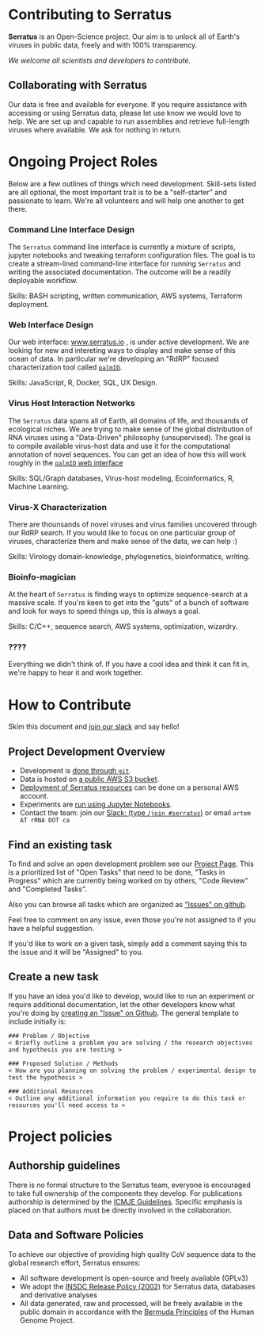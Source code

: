 # Contributing to Serratus

**Serratus** is an Open-Science project. Our aim is to unlock all of Earth's viruses in public data, freely and with 100% transparency.

_We welcome all scientists and developers to contribute._

## Collaborating with Serratus
Our data is free and available for everyone. If you require assistance with accessing or using Serratus data, please let use know we would love to help. We are set up and capable to run assemblies and retrieve full-length viruses where available. We ask for nothing in return.

# Ongoing Project Roles

Below are a few outlines of things which need development. Skill-sets listed are all optional, the most important trait is to be a "self-starter" and passionate to learn. We're all volunteers and will help one another to get there.

### Command Line Interface Design

The `Serratus` command line interface is currently a mixture of scripts, jupyter notebooks and tweaking terraform configuration files. The goal is to create a stream-lined command-line interface for running `Serratus` and writing the associated documentation. The outcome will be a readily deployable workflow.

Skills: BASH scripting, written communication, AWS systems, Terraform deployment.

### Web Interface Design

Our web interface: www.serratus.io , is under active development. We are looking for new and intereting ways to display and make sense of this ocean of data. In particular we're developing an "RdRP" focused characterization tool called [`palmID`](https://serratus.io/palmid).

Skills: JavaScript, R, Docker, SQL, UX Design.

### Virus Host Interaction Networks

The `Serratus` data spans all of Earth, all domains of life, and thousands of ecological niches. We are trying to make sense of the global distribution of RNA viruses using a "Data-Driven" philosophy (unsupervised). The goal is to compile available virus-host data and use it for the computational annotation of novel sequences. You can get an idea of how this will work roughly in the [`palmID` web interface](https://serratus.io/palmid?hash=3xample)

Skills: SQL/Graph databases, Virus-host modeling, Ecoinformatics, R, Machine Learning.

### Virus-X Characterization

There are thounsands of novel viruses and virus families uncovered through our RdRP search. If you would like to focus on one particular group of viruses, characterize them and make sense of the data, we can help :)

Skills: Virology domain-knowledge, phylogenetics, bioinformatics, writing.

### Bioinfo-magician

At the heart of `Serratus` is finding ways to optimize sequence-search at a massive scale. If you're keen to get into the "guts" of a bunch of software and look for ways to speed things up, this is always a goal.

Skills: C/C++, sequence search, AWS systems, optimization, wizardry.

### ????

Everything we didn't think of. If you have a cool idea and think it can fit in, we're happy to hear it and work together.

# How to Contribute

Skim this document and [join our slack](https://join.slack.com/t/hackseq-rna/shared_invite/zt-ewlzh9qf-SiNkxvvTJflcutFN0h5jIQ) and say hello!

## Project Development Overview

- Development is [done through `git`](https://github.com/ababaian/serratus/wiki/Using-the-Repository).
- Data is hosted on [a public AWS S3 bucket](https://github.com/ababaian/serratus/wiki/Access-Data-Release).
- [Deployment of Serratus resources](https://github.com/ababaian/serratus/wiki/Running-Serratus-on-AWS) can be done on a personal AWS account.
- Experiments are [run using Jupyter Notebooks](https://github.com/ababaian/serratus/wiki/Running-an-Experiment).
- Contact the team: join our [Slack: (type `/join #serratus`)](https://join.slack.com/t/hackseq-rna/shared_invite/zt-dwdg5uw0-TTcfrFagariqKpOSU_d6wg) or email `artem AT rRNA DOT ca`

## Find an existing task

To find and solve an open development problem see our [Project Page](https://github.com/ababaian/serratus/projects/1). This is a prioritized list of "Open Tasks" that need to be done, "Tasks in Progress" which are currently being worked on by others, "Code Review" and "Completed Tasks".

Also you can browse all tasks which are organized as ["Issues" on github](https://github.com/ababaian/serratus/issues?q=).

Feel free to comment on any issue, even those you're not assigned to if you have a helpful suggestion.

If you'd like to work on a given task, simply add a comment saying this to the issue and it will be "Assigned" to you.

## Create a new task

If you have an idea you'd like to develop, would like to run an experiment or require additional documentation, let the other developers know what you're doing by [creating an "Issue" on Github](https://github.com/ababaian/serratus/issues/new). The general template to include initially is:

```
### Problem / Objective
< Briefly outline a problem you are solving / the research objectives and hypothesis you are testing >

### Proposed Solution / Methods
< How are you planning on solving the problem / experimental design to test the hypothesis >

### Additional Resources
< Outline any additional information you require to do this task or resources you'll need access to >

```

# Project policies

## Authorship guidelines

There is no formal structure to the Serratus team, everyone is encouraged to take full ownership of the components they develop. For publications authorship is determined by the [ICMJE Guidelines](http://www.icmje.org/recommendations/browse/roles-and-responsibilities/defining-the-role-of-authors-and-contributors.html). Specific emphasis is placed on that authors must be directly involved in the collaboration.

## Data and Software Policies

To achieve our objective of providing high quality CoV sequence data to the global research effort, Serratus ensures:

- All software development is open-source and freely available (GPLv3)
- We adopt the [INSDC Release Policy (2002)](http://www.insdc.org/policy.html) for Serratus data, databases and derivative analyses
- All data generated, raw and processed, will be freely available in the public domain in accordance with the [Bermuda Principles](https://en.wikipedia.org/wiki/Bermuda_Principles) of the Human Genome Project.
